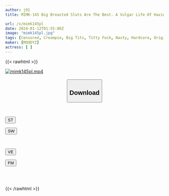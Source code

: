 ```yaml
---
author: j91
title: MIMK-145 Big Breasted Sluts Are The Best. A Vulgar Life Of Having Sex With Bitches Has Begun Original Work Honey Horizon Sales 55,000 Copies Live-action Adaptation

url: /v/mimk145pl
date: 2024-01-12T01:55:00Z
image: "mimk145pl.jpg"
tags: [Censored, Creampie, Big Tits, Titty Fuck, Nasty, Hardcore, Original Collaboration	]
maker: [MOODYZ]
actress: [ ]
---
```



{{< rawhtml >}}

<div class="video" data-videoid="gVMRRZowRyiqqaj">
    <a href="javascript:;">
        <img src="/v/mimk145pl/mimk145pl.jpg" width="WIDTH" height="HEIGHT" alt="mimk145pl.mp4" loading="lazy">
    </a>
</div>

<script type="text/javascript" src="https://j91.asia/asset/on-demand-st.js"></script>

<br>
  <link rel="stylesheet" href="https://j91.asia/asset/bs5.css">
  
  <center>
  <button class="btn btn-primary" type="button" data-bs-toggle="collapse" data-bs-target=".multi-collapse" aria-expanded="false" aria-controls="multiCollapseExample1 multiCollapseExample2"><h2>Download</h2></button></center>
</p>
<div class="row">
  <div class="col">
    <div class="collapse multi-collapse" id="multiCollapseExample1">
      <div class="card card-body">
	      	      <br>
<div class="buttons">  
<p><a href="https://streamtape.to/v/gVMRRZowRyiqqaj" target="_blank"><button class="btn-hover color-3"><i class="fa fa-download"></i> ST</button></a></p>
<p><a href="https://flaswish.com/58jabj7m1qj1" target="_blank"><button class="btn-hover color-2"><i class="fa fa-download"></i> SW</button></a></p></div>
    </div>
  </div>
</div>
  <div class="col">
    <div class="collapse multi-collapse" id="multiCollapseExample2">
      <div class="card card-body">
	      <br>
<div class="buttons">
<p><a href="javascript:;" target="_blank"><button class="btn-hover color-9"><i class="fa fa-download"></i> VE</button></a></p>
<p><a href="javascript:;" target="_blank"><button class="btn-hover color-8"><i class="fa fa-download"></i> FM</button></a></p></div>
<br><br>
      </div>
    </div>
  </div>
</div>

{{< /rawhtml >}}